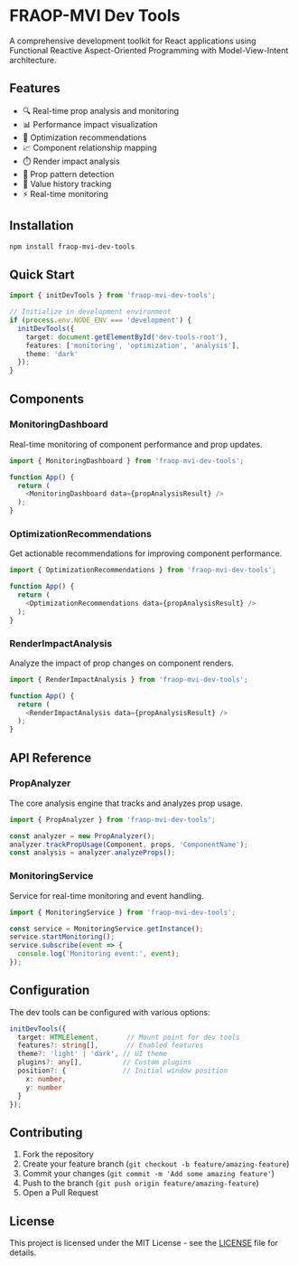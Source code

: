 # FRAOP-MVI Dev Tools

A comprehensive development toolkit for React applications using Functional Reactive Aspect-Oriented Programming with Model-View-Intent architecture.

## Features

- 🔍 Real-time prop analysis and monitoring
- 📊 Performance impact visualization
- 🎯 Optimization recommendations
- 📈 Component relationship mapping
- ⏱️ Render impact analysis
- 🔄 Prop pattern detection
- 📝 Value history tracking
- ⚡ Real-time monitoring

## Installation

```bash
npm install fraop-mvi-dev-tools
```

## Quick Start

```typescript
import { initDevTools } from 'fraop-mvi-dev-tools';

// Initialize in development environment
if (process.env.NODE_ENV === 'development') {
  initDevTools({
    target: document.getElementById('dev-tools-root'),
    features: ['monitoring', 'optimization', 'analysis'],
    theme: 'dark'
  });
}
```

## Components

### MonitoringDashboard

Real-time monitoring of component performance and prop updates.

```typescript
import { MonitoringDashboard } from 'fraop-mvi-dev-tools';

function App() {
  return (
    <MonitoringDashboard data={propAnalysisResult} />
  );
}
```

### OptimizationRecommendations

Get actionable recommendations for improving component performance.

```typescript
import { OptimizationRecommendations } from 'fraop-mvi-dev-tools';

function App() {
  return (
    <OptimizationRecommendations data={propAnalysisResult} />
  );
}
```

### RenderImpactAnalysis

Analyze the impact of prop changes on component renders.

```typescript
import { RenderImpactAnalysis } from 'fraop-mvi-dev-tools';

function App() {
  return (
    <RenderImpactAnalysis data={propAnalysisResult} />
  );
}
```

## API Reference

### PropAnalyzer

The core analysis engine that tracks and analyzes prop usage.

```typescript
import { PropAnalyzer } from 'fraop-mvi-dev-tools';

const analyzer = new PropAnalyzer();
analyzer.trackPropUsage(Component, props, 'ComponentName');
const analysis = analyzer.analyzeProps();
```

### MonitoringService

Service for real-time monitoring and event handling.

```typescript
import { MonitoringService } from 'fraop-mvi-dev-tools';

const service = MonitoringService.getInstance();
service.startMonitoring();
service.subscribe(event => {
  console.log('Monitoring event:', event);
});
```

## Configuration

The dev tools can be configured with various options:

```typescript
initDevTools({
  target: HTMLElement,       // Mount point for dev tools
  features?: string[],       // Enabled features
  theme?: 'light' | 'dark', // UI theme
  plugins?: any[],          // Custom plugins
  position?: {              // Initial window position
    x: number,
    y: number
  }
});
```

## Contributing

1. Fork the repository
2. Create your feature branch (`git checkout -b feature/amazing-feature`)
3. Commit your changes (`git commit -m 'Add some amazing feature'`)
4. Push to the branch (`git push origin feature/amazing-feature`)
5. Open a Pull Request

## License

This project is licensed under the MIT License - see the [LICENSE](LICENSE) file for details. 